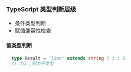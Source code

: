 ### TypeScript 类型判断层级
- 条件类型判断
- 赋值兼容性检查

#### 值类型判断
```TypeScript
  type Result = 'lian' extends string ? 1 : 2
  // 为1 ,则为子类型
```